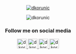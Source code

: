 <!--suppress ALL -->

<p align="center">
  <a href="https://github.com/ryo-ma/github-profile-trophy"
    ><img
      src="https://github-profile-trophy.vercel.app/?username=dkorunic&column=-1"
      alt="dkorunic"
  /></a>
</p>

<p align="center">
  <a
    ><img
      src="https://github-readme-stats.vercel.app/api?username=dkorunic&show_icons=true&count_private=true"
      alt="dkorunic"
  /></a>
</p>

<h3 align="center">Follow me on social media</h3>

<p align="center">
  <a href="https://bsky.app/profile/dkorunic.net" target="blank">
    <img
      src="https://cdn.jsdelivr.net/npm/simple-icons@v14/icons/bluesky.svg"
      alt="dkorunic"
      height="30"
      width="30"
    />
  </a>

  <a href="https://x.com/dkorunic" target="blank">
    <img
      src="https://cdn.jsdelivr.net/npm/simple-icons@v14/icons/x.svg"
      alt="dkorunic"
      height="30"
      width="30"
    />
  </a>

  <a href="https://mastodon.cloud/@dkorunic" target="blank">
    <img
      src="https://cdn.jsdelivr.net/npm/simple-icons@v14/icons/mastodon.svg"
      alt="dkorunic"
      height="30"
      width="30"
    />
  </a>

  <a href="https://www.linkedin.com/in/dkorunic/" target="blank">
    <img
      src="https://cdn.jsdelivr.net/npm/simple-icons@v14/icons/linkedin.svg"
      alt="dkorunic"
      height="30"
      width="30"
    />
  </a>
</p>
